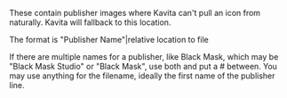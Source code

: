 These contain publisher images where Kavita can't pull an icon from naturally. Kavita will fallback to this location.

The format is "Publisher Name"|relative location to file

If there are multiple names for a publisher, like Black Mask, which may be "Black Mask Studio" or "Black Mask", use both and put a # between. 
You may use anything for the filename, ideally the first name of the publisher line.
